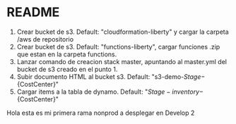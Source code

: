 # README

1. Crear bucket de s3. Default: "cloudformation-liberty" y cargar la carpeta /aws de repositorio
2. Crear bucket de s3. Default: "functions-liberty", cargar funciones .zip que estan en la carpeta functions.
3. Lanzar comando de creacion stack master, apuntando al master.yml del bucket de s3 creado en el punto 1.
4. Subir documento HTML al bucket s3. Default: "s3-demo-${Stage}-${CostCenter}"
5. Cargar items a la tabla de dynamo. Default: "${Stage}-inventory-${CostCenter}"

Hola esta es mi primera rama nonprod a desplegar en Develop 2